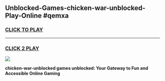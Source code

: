 
## Unblocked-Games-chicken-war-unblocked-Play-Online #qemxa
<h3>
<a href="https://news.freeplayer.one?title=chicken-war-unblocked&ref=3">CLICK TO PLAY</a></h3>
<hr>

<h3>
<a href="https://news.freeplayer.one?title=chicken-war-unblocked&ref=3">CLICK 2 PLAY</a>
  
</h3>

<a href="https://news.freeplayer.one?title=chicken-war-unblocked&ref=3"><img src="https://clearcache.store/games.png"></a>


**chicken-war-unblocked games unblocked: Your Gateway to Fun and Accessible Online Gaming**
